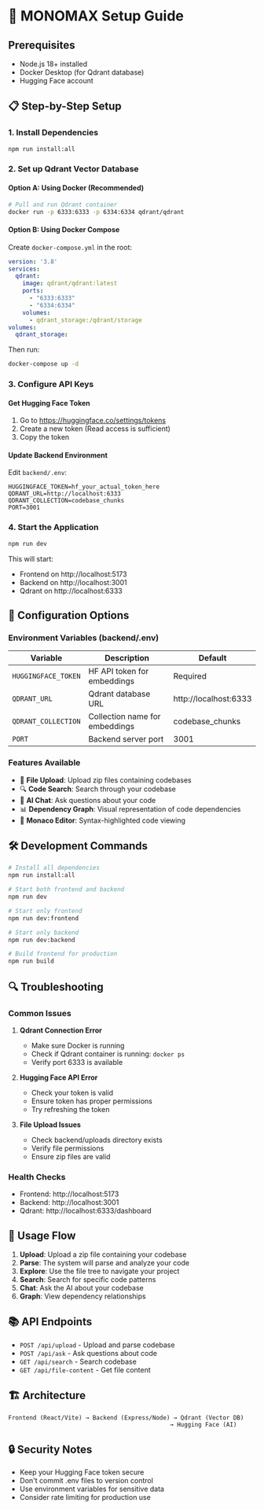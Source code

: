 # 🚀 MONOMAX Setup Guide

## Prerequisites
- Node.js 18+ installed
- Docker Desktop (for Qdrant database)
- Hugging Face account

## 📋 Step-by-Step Setup

### 1. Install Dependencies
```bash
npm run install:all
```

### 2. Set up Qdrant Vector Database

#### Option A: Using Docker (Recommended)
```bash
# Pull and run Qdrant container
docker run -p 6333:6333 -p 6334:6334 qdrant/qdrant
```

#### Option B: Using Docker Compose
Create `docker-compose.yml` in the root:
```yaml
version: '3.8'
services:
  qdrant:
    image: qdrant/qdrant:latest
    ports:
      - "6333:6333"
      - "6334:6334"
    volumes:
      - qdrant_storage:/qdrant/storage
volumes:
  qdrant_storage:
```

Then run:
```bash
docker-compose up -d
```

### 3. Configure API Keys

#### Get Hugging Face Token
1. Go to https://huggingface.co/settings/tokens
2. Create a new token (Read access is sufficient)
3. Copy the token

#### Update Backend Environment
Edit `backend/.env`:
```env
HUGGINGFACE_TOKEN=hf_your_actual_token_here
QDRANT_URL=http://localhost:6333
QDRANT_COLLECTION=codebase_chunks
PORT=3001
```

### 4. Start the Application
```bash
npm run dev
```

This will start:
- Frontend on http://localhost:5173
- Backend on http://localhost:3001
- Qdrant on http://localhost:6333

## 🔧 Configuration Options

### Environment Variables (backend/.env)
| Variable | Description | Default |
|----------|-------------|---------|
| `HUGGINGFACE_TOKEN` | HF API token for embeddings | Required |
| `QDRANT_URL` | Qdrant database URL | http://localhost:6333 |
| `QDRANT_COLLECTION` | Collection name for embeddings | codebase_chunks |
| `PORT` | Backend server port | 3001 |

### Features Available
- 📁 **File Upload**: Upload zip files containing codebases
- 🔍 **Code Search**: Search through your codebase
- 🤖 **AI Chat**: Ask questions about your code
- 📊 **Dependency Graph**: Visual representation of code dependencies
- 🎨 **Monaco Editor**: Syntax-highlighted code viewing

## 🛠️ Development Commands

```bash
# Install all dependencies
npm run install:all

# Start both frontend and backend
npm run dev

# Start only frontend
npm run dev:frontend

# Start only backend
npm run dev:backend

# Build frontend for production
npm run build
```

## 🔍 Troubleshooting

### Common Issues

1. **Qdrant Connection Error**
   - Make sure Docker is running
   - Check if Qdrant container is running: `docker ps`
   - Verify port 6333 is available

2. **Hugging Face API Error**
   - Check your token is valid
   - Ensure token has proper permissions
   - Try refreshing the token

3. **File Upload Issues**
   - Check backend/uploads directory exists
   - Verify file permissions
   - Ensure zip files are valid

### Health Checks
- Frontend: http://localhost:5173
- Backend: http://localhost:3001
- Qdrant: http://localhost:6333/dashboard

## 🎯 Usage Flow

1. **Upload**: Upload a zip file containing your codebase
2. **Parse**: The system will parse and analyze your code
3. **Explore**: Use the file tree to navigate your project
4. **Search**: Search for specific code patterns
5. **Chat**: Ask the AI about your codebase
6. **Graph**: View dependency relationships

## 📚 API Endpoints

- `POST /api/upload` - Upload and parse codebase
- `POST /api/ask` - Ask questions about code
- `GET /api/search` - Search codebase
- `GET /api/file-content` - Get file content

## 🏗️ Architecture

```
Frontend (React/Vite) → Backend (Express/Node) → Qdrant (Vector DB)
                                              → Hugging Face (AI)
```

## 🔒 Security Notes

- Keep your Hugging Face token secure
- Don't commit .env files to version control
- Use environment variables for sensitive data
- Consider rate limiting for production use
